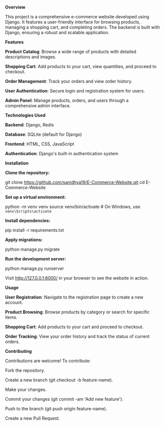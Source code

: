 **Overview**

This project is a comprehensive e-commerce website developed using Django. It features a user-friendly interface for browsing products, managing a shopping cart, and completing orders. The backend is built with Django, ensuring a robust and scalable application.



**Features**

**Product Catalog**: Browse a wide range of products with detailed descriptions and images.

**Shopping Cart**: Add products to your cart, view quantities, and proceed to checkout.

**Order Management**: Track your orders and view order history.

**User Authentication**: Secure login and registration system for users.

**Admin Panel**: Manage products, orders, and users through a comprehensive admin interface.



**Technologies Used**

**Backend**: Django, Redis

**Database**: SQLite (default for Django)

**Frontend**: HTML, CSS, JavaScript

**Authentication**: Django's built-in authentication system




**Installation**

**Clone the repository:**

git clone https://github.com/sanidhya19/E-Commerce-Website.git
cd E-Commerce-Website


**Set up a virtual environment:**

python -m venv venv
source venv/bin/activate  # On Windows, use `venv\Scripts\activate`


**Install dependencies:**

pip install -r requirements.txt


**Apply migrations:**

python manage.py migrate


**Run the development server:**

python manage.py runserver


Visit http://127.0.0.1:8000/ in your browser to see the website in action.




**Usage**

**User Registration**: Navigate to the registration page to create a new account.

**Product Browsing**: Browse products by category or search for specific items.

**Shopping Cart**: Add products to your cart and proceed to checkout.

**Order Tracking**: View your order history and track the status of current orders.




**Contributing**

Contributions are welcome! To contribute:

Fork the repository.

Create a new branch (git checkout -b feature-name).

Make your changes.

Commit your changes (git commit -am 'Add new feature').

Push to the branch (git push origin feature-name).

Create a new Pull Request.
